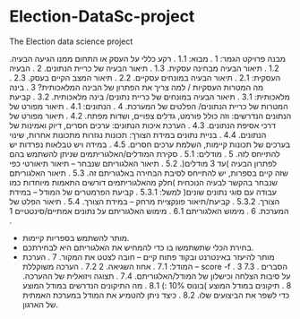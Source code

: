 # Election-DataSc-project
The Election data science project 

מבנה פרויקט הגמר:
1
. מבוא:
1.1
. רקע כללי על העסק או התחום ממנו הגיעה הבעיה.
1.2
. תיאור הבעיה מבחינה עסקית.
1.3
. תיאור הבעיה של כריית הנתונים.
2
. הבעיה העסקית:
2.1
. תיאור הבעיה במונחים עסקיים.
2.2
. תיאור המצב הקיים בעסק.
2.3
. מה המטרות העסקיות / למה צריך את הפתרון של הבינה המלאכותית?
3
. בינה מלאכותית:
3.1
. תיאור הבעיה במונחים של כריית נתונים/ בינה מלאכותית.
3.2
. קביעת המטרות של כריית הנתונים/ הפלטים של המערכת.
4
. הנתונים:
4.1
. תיאור מפורט של הנתונים הנדרשים: וזה כולל פורמט, גדלים צפויים, ושדות
מפתח.
4.2
. תיאור מפורט של דרכי אסיפת הנתונים.
4.3
. הערכת איכות הנתונים: ערכים חסרים, דיוק ואמינות של הנתונים.
4.4
. בניית נתונים במידת הצורך: תכונות נגזרות מתכונות אחרות, שינוי בערכים של
תכונות קיימות, השלמת ערכים חסרים.
4.5
. במידה ויש טבלאות נפרדות יש להתייחס לזה.
5
. מודלים:
5.1
. סקירת המודלים/האלגוריתמים שניתן להשתמש בהם לפתרון הבעיה )עד 3
מודלים(.
5.2
. תיאור האלגוריתם שנבחר – תיאור תיאורטי כפי שזה קיים בספרות, יש להתייחס
לסיבת הבחירה באלגוריתם זה.
5.3
. תיאור האלגוריתם שנבחר בהקשר לבעיה הנוכחית )חלק מהאלגוריתמים דורשים
התאמות מיוחדות כמו עבודה עם סוגי נתונים שונים( למשל:
5.3.1
. קביעת הפרמטרים של המודל – במידת הצורך.
5.3.2
. קביעת/תיאור פונקציית מרחק – במידת הצורך.
5.4
. תיאור הפלט של המערכת.
6
. מימוש האלגוריתם
6.1
. מימוש האלגוריתם על נתונים אמתיים/סינטטיים 1 .
- מותר להשתמש בספריות קיימות.
- בחירת הכלי שתשתמשו בו כדי להמחיש את האלגוריתם היא לבחירתכם.
- מותר להיעזר באינטרנט ובקוד פתוח קיים – חובה לצטט את המקור.
7
. הערכת המודל:
7.1
. אחוז השגיאה. 2
7.2
. הערכה משוקללת – score -f . 3
7.3
. הסברים על סיבות הצלחה וכישלון של המודל/האלגוריתם.
7.4
. תצוגה ויזואלית של ההערכה.
8
. תיקונים במודל המוצע )בונוס 10% :)
8.1
. מה התיקונים הנדרשים במודל המוצע כדי לשפר את הביצועים שלו.
8.2
. כיצד ניתן להטמיע את המודל במערכת האמתית של הארגון.
